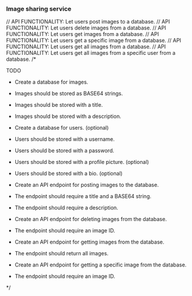 ### Image sharing service

// API FUNCTIONALITY: Let users post images to a database.
// API FUNCTIONALITY: Let users delete images from a database.
// API FUNCTIONALITY: Let users get images from a database.
// API FUNCTIONALITY: Let users get a specific image from a database.
// API FUNCTIONALITY: Let users get all images from a database.
// API FUNCTIONALITY: Let users get all images from a specific user from a database.
/\*

TODO

- Create a database for images.
- Images should be stored as BASE64 strings.
- Images should be stored with a title.
- Images should be stored with a description.

- Create a database for users. (optional)
- Users should be stored with a username.
- Users should be stored with a password.
- Users should be stored with a profile picture. (optional)
- Users should be stored with a bio. (optional)

- Create an API endpoint for posting images to the database.
- The endpoint should require a title and a BASE64 string.
- The endpoint should require a description.

- Create an API endpoint for deleting images from the database.
- The endpoint should require an image ID.

- Create an API endpoint for getting images from the database.
- The endpoint should return all images.

- Create an API endpoint for getting a specific image from the database.
- The endpoint should require an image ID.

\*/
